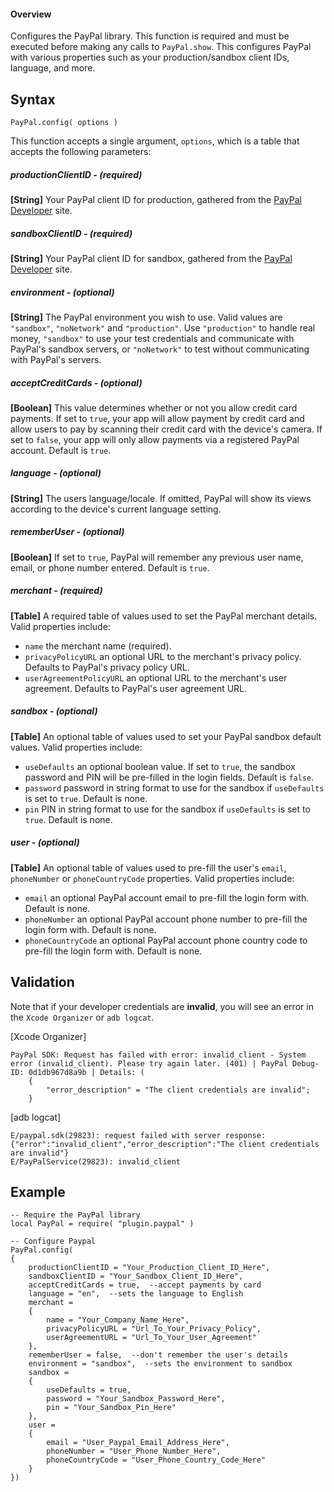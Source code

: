 #### Overview

Configures the PayPal library. This function is required and must be executed before making any calls to `PayPal.show`. This configures PayPal with various properties such as your production/sandbox client IDs, language, and more.

## Syntax

`````
PayPal.config( options )
`````

This function accepts a single argument, `options`, which is a table that accepts the following parameters:

##### productionClientID - (required)

__[String]__ Your PayPal client ID for production, gathered from the [PayPal Developer](https://developer.paypal.com/webapps/developer/index) site.

##### sandboxClientID - (required)

__[String]__ Your PayPal client ID for sandbox, gathered from the [PayPal Developer](https://developer.paypal.com/webapps/developer/index) site.

##### environment - (optional)

__[String]__ The PayPal environment you wish to use. Valid values are `"sandbox"`, `"noNetwork"` and `"production"`. Use `"production"` to handle real money, `"sandbox"` to use your test credentials and communicate with PayPal's sandbox servers, or `"noNetwork"` to test without communicating with PayPal's servers.

##### acceptCreditCards - (optional)

__[Boolean]__ This value determines whether or not you allow credit card payments. If set to `true`, your app will allow payment by credit card and allow users to pay by scanning their credit card with the device's camera. If set to `false`, your app will only allow payments via a registered PayPal account. Default is `true`.

##### language - (optional)

__[String]__ The users language/locale. If omitted, PayPal will show its views according to the device's current language setting.

##### rememberUser - (optional)

__[Boolean]__ If set to `true`, PayPal will remember any previous user name, email, or phone number entered. Default is `true`.

##### merchant - (required)

__[Table]__ A required table of values used to set the PayPal merchant details. Valid properties include:

*   `name` the merchant name (required).
*   `privacyPolicyURL` an optional URL to the merchant's privacy policy. Defaults to PayPal's privacy policy URL.
*   `userAgreementPolicyURL` an optional URL to the merchant's user agreement. Defaults to PayPal's user agreement URL.

##### sandbox - (optional)

__[Table]__ An optional table of values used to set your PayPal sandbox default values. Valid properties include:

*   `useDefaults` an optional boolean value. If set to `true`, the sandbox password and PIN will be <nobr>pre-filled</nobr> in the login fields. Default is `false`.
*   `password` password in string format to use for the sandbox if `useDefaults` is set to `true`. Default is none.
*   `pin` PIN in string format to use for the sandbox if `useDefaults` is set to `true`. Default is none.

##### user - (optional)

__[Table]__ An optional table of values used to pre-fill the user's `email`, `phoneNumber` or `phoneCountryCode` properties. Valid properties include:

*   `email` an optional PayPal account email to pre-fill the login form with. Default is none.
*   `phoneNumber` an optional PayPal account phone number to pre-fill the login form with. Default is none.
*   `phoneCountryCode` an optional PayPal account phone country code to pre-fill the login form with. Default is none.

## Validation

Note that if your developer credentials are **invalid**, you will see an error in the `Xcode Organizer` or `adb logcat`.

[Xcode Organizer]

    PayPal SDK: Request has failed with error: invalid_client - System error (invalid_client). Please try again later. (401) | PayPal Debug-ID: 0d1db967d8a9b | Details: (
        {
            "error_description" = "The client credentials are invalid";
        }

[adb logcat]

    E/paypal.sdk(29823): request failed with server response:{"error":"invalid_client","error_description":"The client credentials are invalid"}
    E/PayPalService(29823): invalid_client

## Example

    -- Require the PayPal library
    local PayPal = require( "plugin.paypal" )

    -- Configure Paypal
    PayPal.config(
    {
        productionClientID = "Your_Production_Client_ID_Here",
        sandboxClientID = "Your_Sandbox_Client_ID_Here",
        acceptCreditCards = true,  --accept payments by card
        language = "en",  --sets the language to English
        merchant =
        {
            name = "Your_Company_Name_Here",
            privacyPolicyURL = "Url_To_Your_Privacy_Policy", 
            userAgreementURL = "Url_To_Your_User_Agreement"
        },
        rememberUser = false,  --don't remember the user's details
        environment = "sandbox",  --sets the environment to sandbox
        sandbox =
        {
            useDefaults = true,
            password = "Your_Sandbox_Password_Here",
            pin = "Your_Sandbox_Pin_Here"
        },
        user = 
        {
            email = "User_Paypal_Email_Address_Here",
            phoneNumber = "User_Phone_Number_Here",
            phoneCountryCode = "User_Phone_Country_Code_Here"
        }
    })
